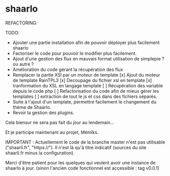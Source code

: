 shaarlo
=======

REFACTORING:

TODO:
   * Ajouter une partie installation afin de pouvoir déployer plus facilement shaarlo
   * Factoriser le code pour pouvoir le modifier plus facilement.
   * Ajout d'une gestion des flux en mauvais format utilisation de simplepie ? ou autre ?
   * Amélioration du code gérant la récupération des flux
   * Remplacer la partie XSl par un moteur de template
        [x] Ajout du moteur de template RainTPL3
        [x] Decoupage du fichier xsl en template
        [x] tranformation du XSL en langage template
        [ ] Récupération des variable depuis le code php
        [ ] Refactorisation du code afin de mieux gérer les templates
        [ ] extraction de tout le js et css dans des fichiers séparés.
   * Suite à l'ajout d'un template, permettre facilement le changement du thème de Shaarlo.
   * Revoir la gestion des plugins.

Cela biensur ne sera pas fait du jour au lendemain...

Et je participe maintenant au projet,
Mémîks.

IMPORTANT :
Actuellement le code de la branche master n'est pas utilisable ("shaarli.fr", "https://").
Il n'est là qu'à titre indicatif (sources du site shaarli.fr minus la configuration).

Merci d'être patient pour les quelques qui veulent avoir une instance de shaarlo à jour. (sinon l'ancien code fonctionnel est accessible : tag v0.0.1)
